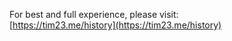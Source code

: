 For best and full experience, please visit:<br>
[https://tim23.me/history](https://tim23.me/history)
